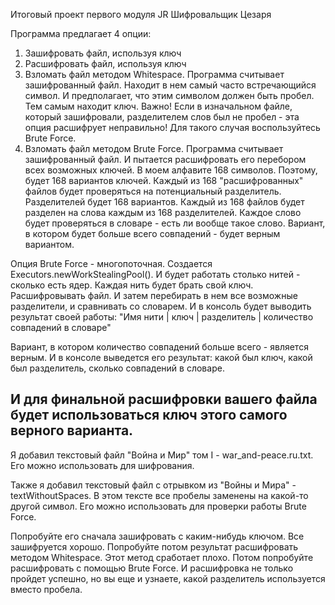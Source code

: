 Итоговый проект первого модуля JR Шифровальщик Цезаря

Программа предлагает 4 опции:
1. Зашифровать файл, используя ключ
2. Расшифровать файл, используя ключ
3. Взломать файл методом Whitespace.
Программа считывает зашифрованный файл. Находит в нем самый часто встречающийся символ.
И предполагает, что этим символом должен быть пробел. Тем самым находит ключ.
Важно! Если в изначальном файле, который зашифровали, разделителем слов был не пробел - эта опция расшифрует неправильно!
Для такого случая воспользуйтесь Brute Force.
4. Взломать файл методом Brute Force. 
Программа считывает зашифрованный файл.
И пытается расшифровать его перебором всех возможных ключей. 
В моем алфавите 168 символов. Поэтому, будет 168 вариантов ключей.
Каждый из 168 "расшифрованных" файлов будет проверяться на потенциальный разделитель.
Разделителей будет 168 вариантов. 
Каждый из 168 файлов будет разделен на слова каждым из 168 разделителей. 
Каждое слово будет проверяться в словаре - есть ли вообще такое слово.
Вариант, в котором будет больше всего совпадений - будет верным вариантом.

Опция Brute Force - многопоточная. 
Создается Executors.newWorkStealingPool(). И будет работать столько нитей - сколько есть ядер. 
Каждая нить будет брать свой ключ. Расшифровывать файл. И затем перебирать в нем все возможные разделители, и сравнивать со словарем.
И в консоль будет выводить результат своей работы:
"Имя нити | ключ | разделитель | количество совпадений в словаре"

Вариант, в котором количество совпадений больше всего - является верным.
И в консоле выведется его результат: какой был ключ, какой был разделитель, сколько совпадений в словаре.

И для финальной расшифровки вашего файла будет использоваться ключ этого самого верного варианта.
-----------------
Я добавил текстовый файл "Война и Мир" том I - war_and-peace.ru.txt. Его можно использовать для шифрования.

Также я добавил текстовый файл с отрывком из "Войны и Мира" - textWithoutSpaces. В этом тексте все пробелы заменены на какой-то другой символ.
Его можно использовать для проверки работы Brute Force. 

Попробуйте его сначала зашифровать с каким-нибудь ключом. Все зашифруется хорошо.
Попробуйте потом результат расшифровать методом Whitespace. Этот метод сработает плохо.
Потом попробуйте расшифровать с помощью Brute Force. И расшифровка не только пройдет успешно, но вы еще и узнаете, какой разделитель используется вместо пробела.